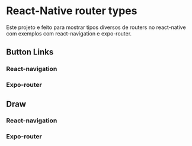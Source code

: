 # React-Native router types

Este projeto e feito para mostrar tipos diversos de routers no react-native com exemplos com react-navigation e expo-router.

## Button Links

### React-navigation

### Expo-router

## Draw

### React-navigation

### Expo-router
